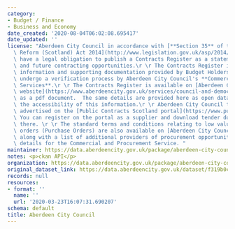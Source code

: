 ```yaml
---
category:
- Budget / Finance
- Business and Economy
date_created: '2020-08-04T06:02:08.695417'
date_updated: ''
license: "Aberdeen City Council in accordance with [**Section 35** of the Procurement\
  \ Reform (Scotland) Act 2014](http://www.legislation.gov.uk/asp/2014/12/section/35)\
  \ have a legal obligation to publish a Contracts Register as a statement of current\
  \ and future contracting opportunities.\r \r The Contracts Register is based on\
  \ information and supporting documentation provided by Budget Holders and will continually\
  \ undergo a verification process by Aberdeen City Council's **Commercial and Procurement\
  \ Services**.\r \r The Contracts Register is available on [Aberdeen City Council's\
  \ website](https://www.aberdeencity.gov.uk/services/council-and-democracy/financial-information-and-procurement/contracts-register)\
  \ as a pdf document.  The same details are provided here as open data to increase\
  \ the accessibility of this information.\r \r Aberdeen City Council tenders are\
  \ advertised on the [Public Contracts Scotland portal](https://www.publiccontractsscotland.gov.uk/search/Search_MainPageAdv.aspx).\
  \ You can register on the portal as a supplier and download tender documents from\
  \ there. \r \r The standard terms and conditions relating to low value/low risk\
  \ orders (Purchase Orders) are also available on [Aberdeen City Council's website](https://www.aberdeencity.gov.uk/services/council-and-democracy/financial-information-and-procurement/contracts-register),\
  \ along with a list of additional providers of procurement opportunities and contact\
  \ details for the Commercial and Procurement Service. "
maintainer: https://data.aberdeencity.gov.uk/package/aberdeen-city-council-contracts-register
notes: <p>ckan API</p>
organization: https://data.aberdeencity.gov.uk/package/aberdeen-city-council-contracts-register
original_dataset_link: https://data.aberdeencity.gov.uk/dataset/f319b0c8-50a3-4167-bbb9-69e94a9aa8b1/resource/6878ec51-8fae-4654-ba5f-a9f6f10ba603/download/aberdeen-city-contract-register-feb-2020.xlsx
records: null
resources:
- format: ''
  name: ''
  url: '2020-03-23T16:07:31.690207'
schema: default
title: Aberdeen City Council
---
```

